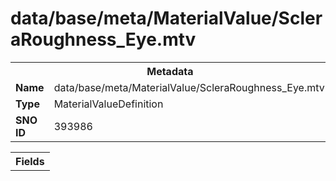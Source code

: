 <h1>data/base/meta/MaterialValue/ScleraRoughness_Eye.mtv</h1><table><tr><th colspan="100%">Metadata</th></tr><tr><td><b>Name</b></td><td>data/base/meta/MaterialValue/ScleraRoughness_Eye.mtv</td></tr><tr><td><b>Type</b></td><td>MaterialValueDefinition</td></tr><tr><td><b>SNO ID</b></td><td>393986</td></tr></table>

<table><tr><th colspan="100%">Fields</th></tr></table>


